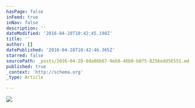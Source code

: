 ```yaml
---
hasPage: false
inFeed: true
inNav: false
description: ''
dateModified: '2016-04-28T10:42:45.198Z'
title: ''
author: []
datePublished: '2016-04-28T10:42:46.365Z'
starred: false
sourcePath: _posts/2016-04-28-8da06b87-9eb8-46b0-b075-8256edd56551.md
published: true
_context: 'http://schema.org'
_type: Article

---
```

![](https://the-grid-user-content.s3-us-west-2.amazonaws.com/5c3d4c36-eb57-408d-a280-6e07627e763e.jpg)